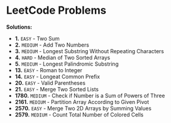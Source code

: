 # LeetCode Problems

**Solutions:**

- **1.** `EASY` - Two Sum
- **2.** `MEDIUM` - Add Two Numbers
- **3.** `MEDIUM` - Longest Substring Without Repeating Characters
- **4.** `HARD` - Median of Two Sorted Arrays
- **5.** `MEDIUM` - Longest Palindromic Substring
- **13.** `EASY` - Roman to Integer
- **14.** `EASY` - Longeat Common Prefix
- **20.** `EASY` - Valid Parentheses
- **21.** `EASY` - Merge Two Sorted Lists
- **1780.** `MEDIUM` - Check if Number is a Sum of Powers of Three
- **2161.** `MEDIUM` - Partition Array According to Given Pivot
- **2570.** `EASY` - Merge Two 2D Arrays by Summing Values
- **2579.** `MEDIUM` - Count Total Number of Colored Cells
